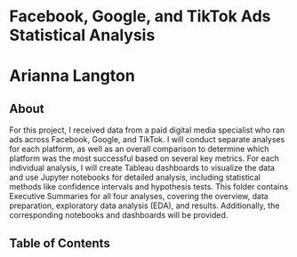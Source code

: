 # Facebook, Google, and TikTok Ads Statistical Analysis
# Arianna Langton
##  About

For this project, I received data from a paid digital media specialist who ran ads across Facebook, Google, and TikTok. I will conduct separate analyses for each platform, as well as an overall comparison to determine which platform was the most successful based on several key metrics. For each individual analysis, I will create Tableau dashboards to visualize the data and use Jupyter notebooks for detailed analysis, including statistical methods like confidence intervals and hypothesis tests. This folder contains Executive Summaries for all four analyses, covering the overview, data preparation, exploratory data analysis (EDA), and results. Additionally, the corresponding notebooks and dashboards will be provided.

## Table of Contents

